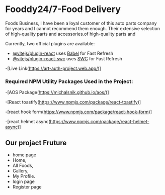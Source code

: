 # Fooddy24/7-Food Delivery
Foods Business,
I have been a loyal customer of this auto parts company for years and I cannot recommend them enough. Their extensive selection of high-quality parts and accessories.of high-quality parts and

Currently, two official plugins are available:

- [@vitejs/plugin-react](https://github.com/vitejs/vite-plugin-react/blob/main/packages/plugin-react/README.md) uses [Babel](https://babeljs.io/) for Fast Refresh
- [@vitejs/plugin-react-swc](https://github.com/vitejs/vite-plugin-react-swc) uses [SWC](https://swc.rs/) for Fast Refresh


-[Live Link(https://art-auth-project.web.app/)]

### Required NPM Utility Packages Used in the Project:

-[AOS Package(https://michalsnik.github.io/aos/)]

-[React toastify(https://www.npmjs.com/package/react-toastify)]

-[react hook form(https://www.npmjs.com/package/react-hook-form)]

-[react helmet async(https://www.npmjs.com/package/react-helmet-async)]

## Our projact Fruture

- home page
- Home,
- All Foods,
- Gallery,
- My Profile.
- login page
- Register page
